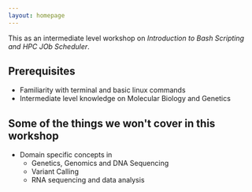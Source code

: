 ```yaml
---
layout: homepage
---
```

This as an intermediate level workshop on *Introduction to Bash Scripting and HPC JOb Scheduler*. 

## Prerequisites

- Familiarity with terminal and basic linux commands
- Intermediate level knowledge on Molecular Biology and Genetics 


## Some of the things we won't cover in this workshop

- Domain specific concepts in
    - Genetics, Genomics and DNA Sequencing 
    - Variant Calling
    - RNA sequencing and data analysis